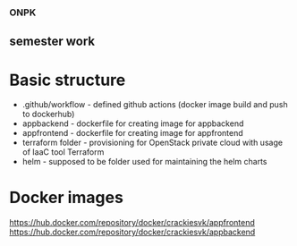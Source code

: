 ### ONPK

## semester work

# Basic structure

- .github/workflow - defined github actions (docker image build and push to dockerhub)
- appbackend - dockerfile for creating image for appbackend
- appfrontend - dockerfile for creating image for appfrontend
- terraform folder - provisioning for OpenStack private cloud with usage of IaaC tool Terraform
- helm - supposed to be folder used for maintaining the helm charts

# Docker images

https://hub.docker.com/repository/docker/crackiesvk/appfrontend
https://hub.docker.com/repository/docker/crackiesvk/appbackend

